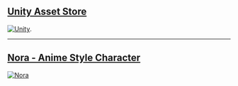 ## [Unity Asset Store](https://assetstore.unity.com/publishers/59523)
[![Unity](https://unity-assetstorev2-prd.storage.googleapis.com/cdn-origin/assets/as/views/common/components/Logo/src/unity-assetstore-logo-new.50ac708aeae28b8b6bf369ece5875fa5.svg)](https://assetstore.unity.com/publishers/59523).
__________________________________________________________________________________________

## [Nora - Anime Style Character](https://assetstore.unity.com/packages/slug/210222)
[![Nora](https://assetstorev1-prd-cdn.unity3d.com/key-image/3d3e3206-f114-4df4-83ee-8a3713f28213.webp)](https://assetstore.unity.com/packages/slug/210222)









